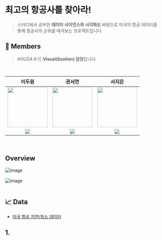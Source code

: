 # 최고의 항공사를 찾아라!
 > 스터디에서 공부한 **데이터 사이언스와 시각화**를 바탕으로 미국의 항공 데이터를 통해 항공사의 순위를 매겨보는 프로젝트입니다.

## 🙌 Members

>*KHUDA 6기,* **Visual(lization) 담당**입니다.<br>

<br>

| 이두원 | 권서연 | 서지은 |
| :-: | :-: | :-: |
| <img src='https://github.com/DuwonLee.png' height=130 width=130></img> | <img src='https://github.com/elregansekwon.png' height=130 width=130></img> | <img src='https://github.com/maiteun.png' height=130 width=130></img> |
| <a href="https://github.com/DuwonLee" target="_blank"><img src="https://img.shields.io/badge/GitHub-black.svg?&style=round&logo=github"/></a> | <a href="https://github.com/elregansekwon" target="_blank"><img src="https://img.shields.io/badge/GitHub-black.svg?&style=round&logo=github"/></a> | <a href="https://github.com/maiteun" target="_blank"><img src="https://img.shields.io/badge/GitHub-black.svg?&style=round&logo=github"/></a> |

<br>

## Overview
![image](https://github.com/user-attachments/assets/754617dd-610c-4460-8def-ecd72a38a0b0)<br><br>
![image](https://github.com/user-attachments/assets/2059bdcb-6e8b-443c-b8af-422b3f51178b)<br><br>


## 📈 Data
- [미국 항공 지연/취소 데이터](https://www.kaggle.com/datasets/patrickzel/flight-delay-and-cancellation-dataset-2019-2023/data)

## 1. 
